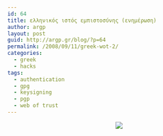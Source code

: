 ```yaml
---
id: 64
title: ελληνικός ιστός εμπιστοσύνης (ενημέρωση)
author: argp
layout: post
guid: http://argp.gr/blog/?p=64
permalink: /2008/09/11/greek-wot-2/
categories:
  - greek
  - hacks
tags:
  - authentication
  - gpg
  - keysigning
  - pgp
  - web of trust
---
```

<center>
  <a href="http://members.hellug.gr/argp/110908.jpg"><img src="http://members.hellug.gr/argp/110908-small.jpg" /></a>
</center>